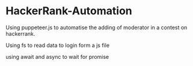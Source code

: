 # HackerRank-Automation

Using puppeteer.js to automatise the adding of moderator in a contest on hackerrank.

Using fs to read data to login form a js file

using await and async to wait for promise
